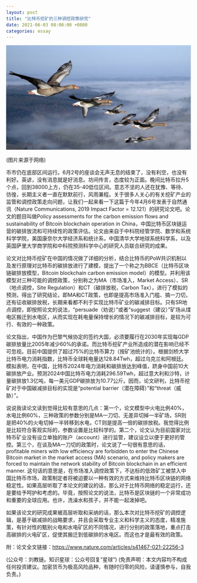 ```yaml
---
layout: post
title: "比特币挖矿的三种调控政策研究"
date: 2021-06-03 08:00:00 +0800
categories: essay
---
```


![](/images/2021/20210603.jpg)

(图片来源于网络)

币市仍在底部区间运行。6月2号的座谈会无声无息的结束了，没有利空，也没有利好。英谚，没有消息就是好消息。坊间传言，态度较为正面。晚间比特币拉升5个点，回到38000上方，仍在35-40低位区间。意志不坚的人还在犹豫、等待、彷徨，长期主义者一直在默默前行，风雨兼程。关于很多人关心的有关挖矿产业的监管和调控政策走向问题，让我们一起来看一下这篇于今年4月6号发表于自然通讯（Nature Communications, 2019 Impact Factor = 12.121）的研究论文吧。论文的题目叫做Policy assessments for the carbon emission flows and sustainability of Bitcoin blockchain operation in China，中国比特币区块链运营的碳排放流和可持续性的政策评估。论文由来自于中科院经管学院、数学和系统科学学院，美国康奈尔大学经济系和统计系，中国清华大学地球系统科学系，以及英国萨里大学商学院和中科院预测科学中心的研究人员联合研究的成果。

论文对比特币挖矿在中国的情况做了详细的分析，结合比特币的PoW共识机制以及发行原理对比特币的碳排放进行了建模，提出了一个称之为BBCE（比特币区块链碳排放模型，Bitcoin blockchain carbon emission model）的模型。并利用该模型对三种可能的调控政策，分别称之为MA（市场准入，Market Access）、SR（地点调控，Site Regulation）和CT（碳排放税，Carbon Tax），进行了模拟的预测，得出了研究结论，即MA和CT政策，也即是提高市场准入门槛、搞一刀切，还有征收碳排放税，长期来看都不利于实现比特币矿业的碳减排目标。只有SR地点调控，即按照论文的说法，“persuade（劝说）”或者“suggest（建议）”矿场从煤电区搬迁到水电区，从而实现在耗电量保持增长的情况下的碳减排目标，是较为可行、有效的一种政策。

论文指出，中国作为巴黎气候协定的签约大国，必须要履行在2030年实现每GDP碳排放量比2005年减少60%的承诺。而比特币挖矿产业所造成的潜在影响已经不可忽视。目前中国提供了超过75%的比特币算力（按矿池统计的）。根据剑桥大学比特币电力消耗指数，比特币全球耗电量达128.84Twh，超过乌克兰和阿根廷。模拟表明，在中国，比特币2024年电力消耗和碳排放达到峰值，跻身中国前10大碳排放产业。预测2024中国比特币电力消耗296.59Twh，超过意大利和沙特，计量碳排放1.3亿吨，每一美元GDP碳排放为10.77公斤。因而，论文研判，比特币挖矿对于中国碳减排目标的实现是“potential barrier（潜在障碍）”和“threat（威胁）”。

说说我读论文读到觉得比较有意思的几点：第一个，论文模型中火电比例40%，水电比例60%，三种政策的参数分别是MA一刀切、无差异切掉一半矿场，SR则是把40%的火电切掉一半转移到水电，CT则是提高一倍的碳排放税。我觉得比例是比较符合客观实际的，参数设置是比较科学的。第二个，论文认为目前国家对比特币矿业没有设立单独的账户（account）进行监管，建议设立以便于更好的管控。第三个，在谈及MA一刀切的政策时，论文说了一句很有意思的话，profitable miners with low efficiency are forbidden to enter the Chinese Bitcoin market in the market access (MA) scenario, and policy makers are forced to maintain the network stability of Bitcoin blockchain in an efficient manner. 这句话的意思是，在市场准入调控政策下，不达标的低效矿工被禁入中国比特币市场，政策制定者将被迫要以一种有效的方式来维持比特币区块链的网络稳定性。如果高层听取了本论文的建议的话，那么对于比特币网络的稳定运行，还是要给予呵护和考虑的。毕竟，按照论文的说法，比特币是区块链的一个非常成功和重要的全球应用。也许，洗澡水和孩子，并不能一起泼掉吧。

如果该论文的研究成果被高层听取和采纳的话，那么本次对比特币挖矿的调控逻辑，是基于碳减排的战略要求，并且会采取专业主义和科学主义的态度，精准施策，有针对性的甄别火电和水电矿区的不同情况，进行分别的政策落地，重点打击高碳排的火电矿区，促使其搬迁到低碳排的水电区。而这也才是最有效的政策。

附：论文全文链接：https://www.nature.com/articles/s41467-021-22256-3

(公众号：刘教链。知识星球：公众号回复“星球”)
(免责声明：本文内容均不构成任何投资建议。加密货币为极高风险品种，有随时归零的风险，请谨慎参与，自我负责。)

